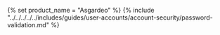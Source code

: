 {% set product_name = "Asgardeo" %}
{% include "../../../../../includes/guides/user-accounts/account-security/password-validation.md" %}
